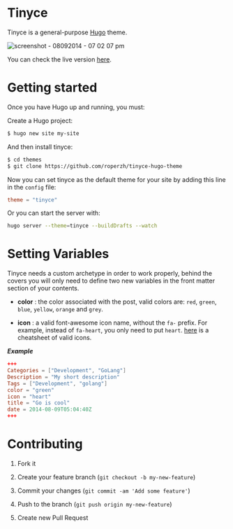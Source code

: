 Tinyce
===

Tinyce is a general-purpose [Hugo](http://hugo.spf13.com) theme.

![screenshot - 08092014 - 07 02 07 pm](https://cloud.githubusercontent.com/assets/4419992/3867787/120f0158-2011-11e4-9f50-0ccfa162cdd2.png)

You can check the live version [here](http://roperzh.github.io/tinyce-hugo-theme/).

Getting started
===

Once you have Hugo up and running, you must:

Create a Hugo project:

```bash
$ hugo new site my-site
```

And then install tinyce:

```bash
$ cd themes
$ git clone https://github.com/roperzh/tinyce-hugo-theme
```

Now you can set tinyce as the default theme for your site by adding this line
in the `config` file:

```toml
theme = "tinyce"
```

Or you can start the server with:

```bash
hugo server --theme=tinyce --buildDrafts --watch
```

Setting Variables
===

Tinyce needs a custom archetype in order to work properly, behind the covers
you will only need to define two new variables in the front matter section of
your contents.

- **color** : the color associated with the post, valid colors are: `red`,
`green`, `blue`, `yellow`, `orange` and `grey`.

- **icon** : a valid font-awesome icon name, without the `fa-` prefix. For example,
instead of `fa-heart`, you only need to put `heart`. [here](http://fortawesome.github.io/Font-Awesome/cheatsheet/)
is a cheatsheet of valid icons.

***Example***

```toml
+++
Categories = ["Development", "GoLang"]
Description = "My short description"
Tags = ["Development", "golang"]
color = "green"
icon = "heart"
title = "Go is cool"
date = 2014-08-09T05:04:40Z
+++

```

Contributing
===

1. Fork it

2. Create your feature branch (`git checkout -b my-new-feature`)

3. Commit your changes (`git commit -am 'Add some feature'`)

4. Push to the branch (`git push origin my-new-feature`)

5. Create new Pull Request
